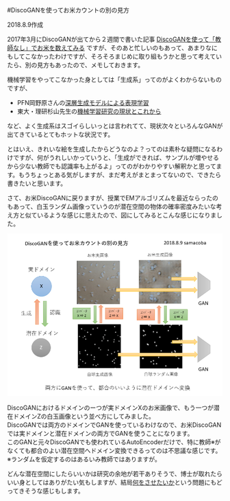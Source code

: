 #DiscoGANを使ってお米カウントの別の見方

2018.8.9作成

2017年3月にDiscoGANが出てから２週間で書いた記事
[DiscoGANを使って「教師なし」でお米を数えてみる](https://qiita.com/samacoba/items/f04ed6a3a170fd97cef5)
ですが、そのあと忙しいのもあって、あまりなにもしてこなかったわけですが、そろそろまじめに取り組もうかと思って考えていたら、別の見方もあったので、メモしておきます。

機械学習をやってこなかった身としては「生成系」ってのがよくわからないものですが、
- PFN岡野原さんの[深層生成モデルによる表現学習](https://www.slideshare.net/pfi/iibmp2016-okanohara-deep-generative-models-for-representation-learning)
- 東大・理研杉山先生の[機械学習研究の現状とこれから](https://www.slideshare.net/MLSE/ss-97568525)

など、よく生成系はスゴイらしいっとは言われてて、現状次々といろんなGANが出てきているとてもホットな状況です。

とはいえ、きれいな絵を生成したからどうなのよ？ってのは素朴な疑問になるわけですが、何がうれしいかっていうと、「生成ができれば、サンプルが増やせるから少ない教師でも認識率も上がるよ」ってのがわかりやすい解釈かと思ってます。もうちょっとある気がしますが、まだ考えがまとまってないので、できたら書きたいと思います。

さて、お米DiscoGANに戻りますが、授業でEMアルゴリズムを最近ならったのもあって、白玉ランダム画像っていうのが潜在空間の物体の確率密度みたいな考え方と似ているような感じに思えたので、図にしてみるとこんな感じになりました。

![画像](./comps/doc001_01.png)

DiscoGANにおけるドメインのーつが実ドメインXのお米画像で、もう一つが潜在ドメインZの白玉画像という並べ方にしてみました。  
DiscoGANでは両方のドメインでGANを使っているわけなので、お米DiscoGANでは実ドメインと潜在ドメインの両方でGANを使うことになります。  
このGANと元々DiscoGANでも使われているAutoEncoderだけで、特に教師※がなくても都合のよい潜在空間へドメイン変換できるってのは不思議な感じです。  
※ランダムを仮定するのはあるいみ教師ではありますが。

どんな潜在空間にしたらいいかは研究の余地が若干ありそうで、博士が取れたらいい身としてはありがたい気もしますが、結局[何をさせたいか](http://samacoba.hatenablog.com/entry/2018/07/18/115141)という問題にもどってきそうな感じもします。

